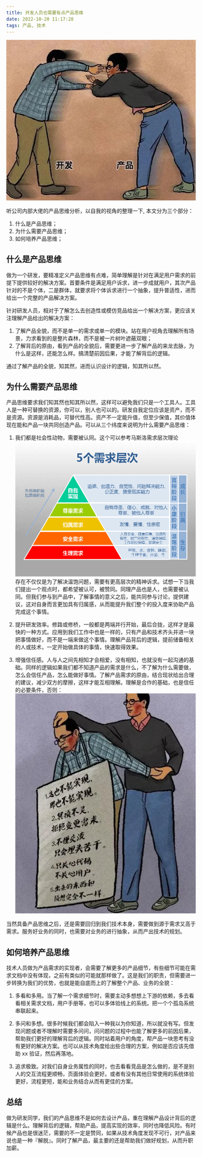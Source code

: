 ```yaml
---
title: 开发人员也需要有点产品思维
date: 2022-10-20 11:17:28
tags: 产品, 技术
---
```


![](/img/2022-10-20-11-22-14.png)

听公司内部大佬的产品思维分析，以自我的视角的整理一下, 本文分为三个部分：

1. 什么是产品思维；
2. 为什么需要产品思维；
3. 如何培养产品思维；

<!-- more -->

## 什么是产品思维

做为一个研发，要精准定义产品思维有点难，简单理解是针对在满足用户需求的前提下提供较好的解决方案。首要条件是满足用户诉求，进一步成就用户，其次产品针对的不是个体，二是群体，就要求将个体诉求进行一个抽象，提升普适性，进而给出一个完整的产品解决方案。

针对研发人员，相对于了解怎么去创造性或模仿竞品给出一个解决方案，更应该关注理解产品给出的解决方案：

1. 了解产品全貌，而不是单一的需求或单一的模块。站在用户视角去理解所有场景，力求看到的是整片森林，而不是被一片树叶遮蔽双眼；
2. 了解背后的原由，看到产品的全貌后，需要更进一步了解产品的来龙去脉，为什么是这样，还能怎么样。搞清楚前因后果，才能了解背后的逻辑。

通过了解产品的全貌，知其然，进而认识设计的逻辑，知其所以然。

## 为什么需要产品思维

产品思维要求我们知其然也知其所以然，这样可以避免我们只是一个工具人。工具人是一种可替换的资源，你可以，别人也可以的。研发自我定位应该是资产，而不是资源。资源是消耗品，可替代性高。资产不一定能升值，但至少保值，其价值体现在能和产品一块共同创造产品。可以从三个纬度来说明为什么需要产品思维：

1. 我们都是社会性动物，需要被认同。这个可以参考马斯洛需求层次理论 ![](/img/2022-10-20-13-59-53.png) 存在不仅仅是为了解决温饱问题，需要有更高层次的精神诉求。试想一下当我们提出一个观点时，都希望被认可，被赞同。同理产品也是人，也需要被认同。但我们参与到产品中，了解事情的意义之后，能共同参与讨论，提供建议，这对自身而言更加具有归属感，从而能提升我们整个的投入度来协助产品完成这个事情。

2. 提升研发效率。修路或修桥，一般都是两端并行开始，最后合拢，这样才是最快的一种方式。应用到我们工作中也是一样的，只有产品和技术齐头并进一块把事情做好，而不是一端来做这个事情。理解产品背后的逻辑，提前储备相关的人或技术，一定开始做具体的事情，快速取得效果。

3. 增强信任感。人与人之间先相知才会相爱，没有相知，也就没有一起沟通的基础。同样的逻辑如果我们都不知道产品的需求是什么，不了解为什么需要做，怎么会信任产品，怎么能做好事情。了解产品需求的原由，结合现状给出合理的建议，减少双方的摩擦，这样才能互相理解。理解是合作的基础，也是信任的必要条件，否则：![](/img/2022-10-20-14-16-37.png)

当然具备产品思维之后，还是需要回归到我们技术本身，需要做到源于需求又高于需求。服务好业务的同时，也需要对业务的进行抽象，从而产出技术的规划。

## 如何培养产品思维

技术人员做为产品需求的实现者，会需要了解更多的产品细节，有些细节可能在需求文档中没有体现，之前有类似的可能就那样做了。这是我们的职责，但需要进一步转换为我们的优势，也就是能自底而上的了解整个产品、业务的全貌：

1. 多看和多用。当了解一个需求细节时，需要主动多想想上下游的依赖，多去看看相关需求文档，用户手册等，也可以多体验线上的系统。把一个个孤岛系统串联起来。

2. 多问和多想。很多时候我们都会陷入一种我以为你知道，所以就没有写。但发现问题或者不理解时需要多问问，问问题的过程中也能了解更多的前因后果，帮助我们更好的理解背后的逻辑。同时站着用户的角度，帮产品一块思考有没有更好的解决方案。也可以从技术角度给出些合理的方案，例如是否应该先借助 xx 验证，然后再落地。

3. 追求极致。对我们自身业务属性的同时，也去看看竞品是怎么做的，是不是别人的交互流程更顺畅，页面体验会更好。或者有没有其他日常使用的系统体验更好，流程更短，能和业务结合从而有更佳的方案。

## 总结

做为研发同学，我们的产品思维不是如何去设计产品，重在理解产品设计背后的逻辑是什么。理解背后的逻辑，帮助产品，提高实现的效率，同时也降低风险。有时候产品也是很迷茫，需要的不一定是赞同，如果从技术角度发现不可行，对产品来说也是一种『解脱』。同时了解产品，最主要的还是帮助我们做好规划，从而升职加薪。
